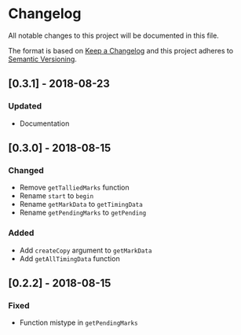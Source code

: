 # Changelog
All notable changes to this project will be documented in this file.

The format is based on [Keep a Changelog](http://keepachangelog.com/en/1.0.0/)
and this project adheres to [Semantic Versioning](http://semver.org/spec/v2.0.0.html).

## [0.3.1] - 2018-08-23
### Updated
- Documentation

## [0.3.0] - 2018-08-15
### Changed
- Remove `getTalliedMarks` function
- Rename `start` to `begin`
- Rename `getMarkData` to `getTimingData`
- Rename `getPendingMarks` to `getPending`

### Added
- Add `createCopy` argument to `getMarkData`
- Add `getAllTimingData` function

## [0.2.2] - 2018-08-15
### Fixed
- Function mistype in `getPendingMarks`
